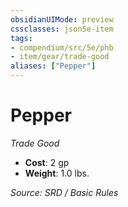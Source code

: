 ```yaml
---
obsidianUIMode: preview
cssclasses: json5e-item
tags:
- compendium/src/5e/phb
- item/gear/trade-good
aliases: ["Pepper"]
---
```

# Pepper
*Trade Good*  

- **Cost**: 2 gp
- **Weight**: 1.0 lbs.

*Source: SRD / Basic Rules*